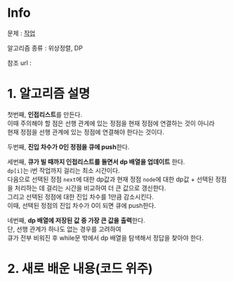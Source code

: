 # Info

문제 : [작업](https://www.acmicpc.net/problem/2056)

알고리즘 종류 : 위상정렬, DP

참조 url :


# 1. 알고리즘 설명

첫번째, **인접리스트**를 만든다.  
이때 주의해야 할 점은 선행 관계에 있는 정점을 현재 정점에 연결하는 것이 아니라  
현재 정점을 선행 관계에 있는 정점에 연결해야 한다는 것이다.  

두번째, **진입 차수가 0인 정점을 큐에 push**한다.

세번째, **큐가 빌 때까지 인접리스트를 돌면서 dp 배열을 업데이트** 한다.  
`dp[i]`는 i번 작업까지 걸리는 최소 시간이다.  
다음으로 선택된 정점 `next`에 대한 dp값과 현재 정점 `node`에 대한 dp값 + 선택된 정점을 처리하는 데 걸리는 시간을 비교하여 더 큰 값으로 갱신한다.  
그리고 선택된 정점에 대한 진입 차수를 1만큼 감소시킨다.  
이때, 선택된 정점의 진입 차수가 0이 되면 큐에 push한다.

네번째, **dp 배열에 저장된 값 중 가장 큰 값을 출력**한다.   
단, 선행 관계가 하나도 없는 경우를 고려하여  
큐가 전부 비워진 후 while문 밖에서 dp 배열을 탐색해서 정답을 찾아야 한다.


# 2. 새로 배운 내용(코드 위주)
